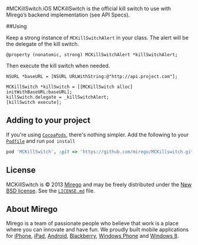 #MCKillSwitch.iOS
MCKillSwitch is the official kill switch to use with Mirego’s backend implementation (see API Specs).

##Using

Keep a strong instance of `MCKillSwitchAlert` in your class. The alert will be the delegate of the kill switch.

```
@property (nonatomic, strong) MCKillSwitchAlert *killSwitchAlert;
```

Then execute the kill switch when needed.

``` 
NSURL *baseURL = [NSURL URLWithString:@"http://api.project.com"];

MCKillSwitch *killSwitch = [[MCKillSwitch alloc] initWithBaseURL:baseURL];
killSwitch.delegate = _killSwitchAlert;
[killSwitch execute];

```

## Adding to your project

If you're using [`CocoaPods`](http://cocoapods.org/), there's nothing simpler.
Add the following to your [`Podfile`](http://docs.cocoapods.org/podfile.html)
and run `pod install`

```ruby
pod 'MCKillSwitch', :git => 'https://github.com/mirego/MCKillswitch.git'
```

## License

MCKillSwitch is © 2013 [Mirego](http://www.mirego.com) and may be freely
distributed under the [New BSD license](http://opensource.org/licenses/BSD-3-Clause).
See the [`LICENSE.md`](https://github.com/mirego/MCKillSwitch/blob/master/LICENSE.md) file.

## About Mirego

Mirego is a team of passionate people who believe that work is a place where you can innovate and have fun.
We proudly built mobile applications for
[iPhone](http://mirego.com/en/iphone-app-development/ "iPhone application development"),
[iPad](http://mirego.com/en/ipad-app-development/ "iPad application development"),
[Android](http://mirego.com/en/android-app-development/ "Android application development"),
[Blackberry](http://mirego.com/en/blackberry-app-development/ "Blackberry application development"),
[Windows Phone](http://mirego.com/en/windows-phone-app-development/ "Windows Phone application development") and
[Windows 8](http://mirego.com/en/windows-8-app-development/ "Windows 8 application development").